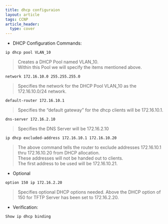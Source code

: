 ```yaml
---
title: dhcp configuraion
layout: article
tags: CCNP
article_header:
  type: cover
---
```



- DHCP Configuration Commands:

```
ip dhcp pool VLAN_10
```

> Creates a DHCP Pool named VLAN_10.  
> Within this Pool we will specify the items mentioned above.

```
network 172.16.10.0 255.255.255.0
```

> Specifies the network for the DHCP Pool VLAN_10 as the 172.16.10.0/24 network.

```
default-router 172.16.10.1
```

> Specifies the “default gateway” for the dhcp clients will be 172.16.10.1.

```
dns-server 172.16.2.10
```

> Specifies the DNS Server will be 172.16.2.10

```
ip dhcp excluded-address 172.16.10.1 172.16.10.20
```

> The above command tells the router to exclude addresses 172.16.10.1 thru 172.16.10.20 from DHCP allocation.  
> These addresses will not be handed out to clients.  
> The first address to be used will be 172.16.10.21.

- Optional

```
option 150 ip 172.16.2.20
```

> Specifies optional DHCP options needed.
> Above the DHCP option of 150 for TFTP Server has been set to 172.16.2.20.

- Verification:
```
Show ip dhcp binding
```
